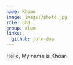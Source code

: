 ```yaml
---
name: Khoan
image: images/photo.jpg
role: phd
group: alum
links:
  github: john-doe
---
```


Hello, My name is Khoan
